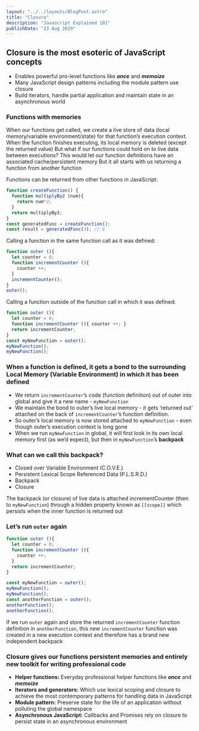 ```yaml
---
layout: "../../layouts/BlogPost.astro"
title: "Closure"
description: "Javascript Explained 101"
publishDate: "23 Aug 2019"
---
```


## Closure is the most esoteric of JavaScript concepts
- Enables powerful pro-level functions like <strong><em>once</em></strong> and <strong><em>memoize</em></strong>
- Many JavaScript design patterns including the module pattern use closure
- Build iterators, handle partial application and maintain state in an
asynchronous world

### Functions with memories
When our functions get called, we create a live store of data (local memory/variable environment/state) for that function’s execution context.
When the function finishes executing, its local memory is deleted (except the returned value)
But what if our functions could hold on to live data between executions?
This would let our function definitions have an associated cache/persistent memory
But it all starts with us returning a function from another function

Functions can be returned from other functions in JavaScript:
```javascript
function createFunction() {
  function multiplyBy2 (num){
    return num*2;
  }
  return multiplyBy2;
}
const generatedFunc = createFunction();
const result = generatedFunc(3); // 6
```

Calling a function in the same function call as it was defined:
```javascript
function outer (){
  let counter = 0;
  function incrementCounter (){
    counter ++;
  }
  incrementCounter();
}
outer();
```

Calling a function outside of the function call in which it was defined:
```javascript
function outer (){
  let counter = 0;
  function incrementCounter (){ counter ++; }
  return incrementCounter;
}
const myNewFunction = outer();
myNewFunction();
myNewFunction();
```

### When a function is defined, it gets a bond to the surrounding Local Memory (Variable Environment) in which it has been defined
- We return ```incrementCounter```’s code (function definition) out of outer into
global and give it a new name - ```myNewFunction```
- We maintain the bond to outer’s live local memory - it gets ‘returned out’
attached on the back of ```incrementCounter```’s function definition.
- So outer’s local memory is now stored attached to ```myNewFunction``` - even
though outer’s execution context is long gone
- When we run ```myNewFunction``` in global, it will first look in its own local
memory first (as we’d expect), but then in ```myNewFunction```’s **backpack**

### What can we call this **backpack**?
- Closed over Variable Environment (C.O.V.E.)
- Persistent Lexical Scope Referenced Data (P.L.S.R.D.)
- Backpack
- Closure

The backpack (or closure) of live data is attached incrementCounter (then to ```myNewFunction```) through a hidden property known as ```[[scope]]``` which persists when the inner function is returned out

### Let’s run ```outer``` again
```javascript
function outer (){
  let counter = 0;
  function incrementCounter (){
    counter ++;
  }
  return incrementCounter;
}

const myNewFunction = outer();
myNewFunction();
myNewFunction();
const anotherFunction = outer();
anotherFunction();
anotherFunction();
```

If we run ```outer``` again and store the returned ```incrementCounter``` function definition in ```anotherFunction```, this new ```incrementCounter``` function was created in a new execution context and therefore has a brand new independent backpack

### Closure gives our functions persistent memories and entirely new toolkit for writing professional code

- **Helper functions:** Everyday professional helper functions like <strong><em>once</em></strong> and <strong><em>memoize</em></strong> <br>
- **Iterators and generators:** Which use lexical scoping and closure to achieve the most contemporary patterns for handling data in JavaScript<br>
- **Module pattern:** Preserve state for the life of an application without polluting the global namespace<br>
- **Asynchronous JavaScript:** Callbacks and Promises rely on closure to persist state in an asynchronous environment<br>
